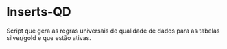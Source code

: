 # Inserts-QD
Script que gera as regras universais de qualidade de dados para as tabelas silver/gold e que estão ativas.
